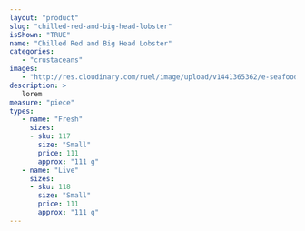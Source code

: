 ```yaml
---
layout: "product"
slug: "chilled-red-and-big-head-lobster"
isShown: "TRUE"
name: "Chilled Red and Big Head Lobster"
categories:
   - "crustaceans"
images:
   - "http://res.cloudinary.com/ruel/image/upload/v1441365362/e-seafoods/chilled-red-and-big-head-lobster.jpg"
description: >
   lorem
measure: "piece"
types: 
   - name: "Fresh"
     sizes: 
     - sku: 117
       size: "Small"
       price: 111
       approx: "111 g"
   - name: "Live"
     sizes: 
     - sku: 118
       size: "Small"
       price: 111
       approx: "111 g"
---
```

